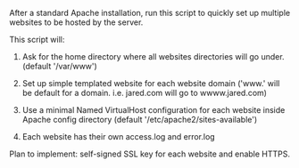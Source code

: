 After a standard Apache installation, run this script to quickly set up multiple websites to be hosted by the server.

This script will:
1) Ask for the home directory where all websites directories will go under. (default '/var/www')

2) Set up simple templated website for each website domain ('www.' will be default for a domain. i.e. jared.com will go to wwww.jared.com)

3) Use a minimal Named VirtualHost configuration for each website inside Apache config directory (default '/etc/apache2/sites-available')

4) Each website has their own access.log and error.log

Plan to implement: self-signed SSL key for each website and enable HTTPS.

